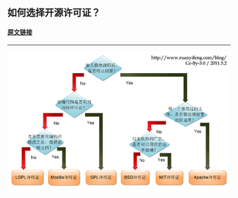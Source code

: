 ## 如何选择开源许可证？

#### [原文链接](http://www.ruanyifeng.com/blog/2011/05/how_to_choose_free_software_licenses.html)


---



<div style="background-color:#fff;">

![](./images/license.png)

</div>
